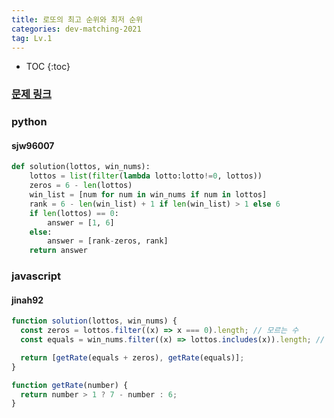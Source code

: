```yaml
---
title: 로또의 최고 순위와 최저 순위
categories: dev-matching-2021
tag: Lv.1
---
```


- TOC
  {:toc}

### [문제 링크](https://programmers.co.kr/learn/courses/30/lessons/77484)

### python

#### sjw96007

```python
def solution(lottos, win_nums):
    lottos = list(filter(lambda lotto:lotto!=0, lottos))
    zeros = 6 - len(lottos)
    win_list = [num for num in win_nums if num in lottos]
    rank = 6 - len(win_list) + 1 if len(win_list) > 1 else 6
    if len(lottos) == 0:
        answer = [1, 6]
    else:
        answer = [rank-zeros, rank]
    return answer
```

### javascript

#### jinah92

```javascript
function solution(lottos, win_nums) {
  const zeros = lottos.filter((x) => x === 0).length; // 모르는 수
  const equals = win_nums.filter((x) => lottos.includes(x)).length; // 일치하는 수

  return [getRate(equals + zeros), getRate(equals)];
}

function getRate(number) {
  return number > 1 ? 7 - number : 6;
}
```
